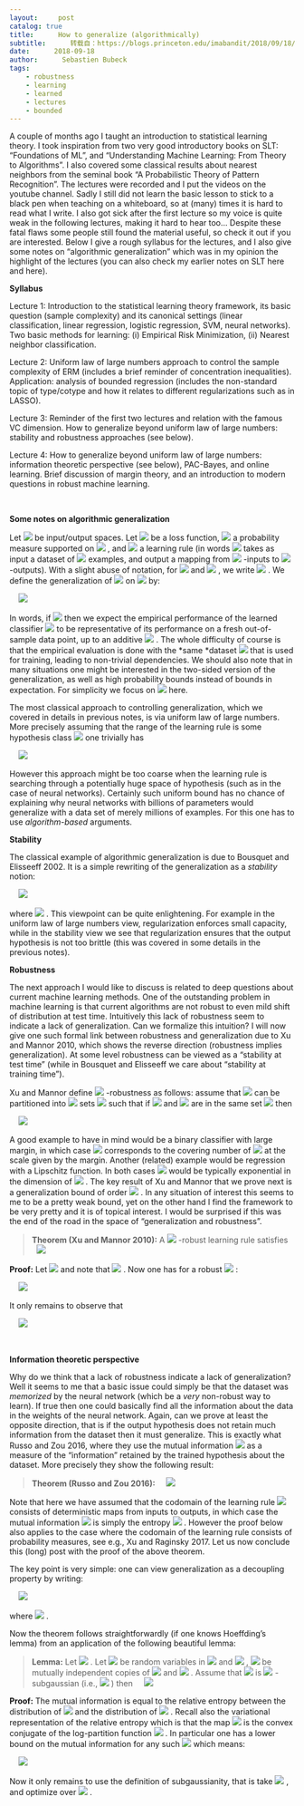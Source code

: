 ```yaml
---
layout:     post
catalog: true
title:      How to generalize (algorithmically)
subtitle:      转载自：https://blogs.princeton.edu/imabandit/2018/09/18/how-to-generalize-algorithmically/
date:      2018-09-18
author:      Sebastien Bubeck
tags:
    - robustness
    - learning
    - learned
    - lectures
    - bounded
---
```


A couple of months ago I taught an introduction to statistical learning theory. I took inspiration from two very good introductory books on SLT: “Foundations of ML”, and “Understanding Machine Learning: From Theory to Algorithms”. I also covered some classical results about nearest neighbors from the seminal book “A Probabilistic Theory of Pattern Recognition”. The lectures were recorded and I put the videos on the youtube channel. Sadly I still did not learn the basic lesson to stick to a black pen when teaching on a whiteboard, so at (many) times it is hard to read what I write. I also got sick after the first lecture so my voice is quite weak in the following lectures, making it hard to hear too… Despite these fatal flaws some people still found the material useful, so check it out if you are interested. Below I give a rough syllabus for the lectures, and I also give some notes on “algorithmic generalization” which was in my opinion the highlight of the lectures (you can also check my earlier notes on SLT here and here).

**Syllabus**

Lecture 1: Introduction to the statistical learning theory framework, its basic question (sample complexity) and its canonical settings (linear classification, linear regression, logistic regression, SVM, neural networks). Two basic methods for learning: (i) Empirical Risk Minimization, (ii) Nearest neighbor classification.

Lecture 2: Uniform law of large numbers approach to control the sample complexity of ERM (includes a brief reminder of concentration inequalities). Application: analysis of bounded regression (includes the non-standard topic of type/cotype and how it relates to different regularizations such as in LASSO).

Lecture 3: Reminder of the first two lectures and relation with the famous VC dimension. How to generalize beyond uniform law of large numbers: stability and robustness approaches (see below).

Lecture 4: How to generalize beyond uniform law of large numbers: information theoretic perspective (see below), PAC-Bayes, and online learning. Brief discussion of margin theory, and an introduction to modern questions in robust machine learning.

 

**Some notes on algorithmic generalization**

Let ![](https://i0.wp.com/blogs.princeton.edu/imabandit/wp-content/ql-cache/quicklatex.com-0afce3280f1a0d7203b1094700241036_l3.png?resize=36%2C16&ssl=1)
 be input/output spaces. Let ![](https://i1.wp.com/blogs.princeton.edu/imabandit/wp-content/ql-cache/quicklatex.com-635a207403ddf273acecb8fe100808b9_l3.png?resize=132%2C18&ssl=1)
 be a loss function, ![](https://i2.wp.com/blogs.princeton.edu/imabandit/wp-content/ql-cache/quicklatex.com-243abb230e11149a610dd2033f7db411_l3.png?resize=11%2C12&ssl=1)
 a probability measure supported on ![](https://i2.wp.com/blogs.princeton.edu/imabandit/wp-content/ql-cache/quicklatex.com-716b2fd03be87c276f8e6235b9e08084_l3.png?resize=50%2C15&ssl=1)
, and ![](https://i0.wp.com/blogs.princeton.edu/imabandit/wp-content/ql-cache/quicklatex.com-2652300770afc3d1a6ddbe347c4f98a7_l3.png?resize=155%2C19&ssl=1)
 a learning rule (in words ![](https://i0.wp.com/blogs.princeton.edu/imabandit/wp-content/ql-cache/quicklatex.com-17dfdaa6f0eb1935e19164615973c6fe_l3.png?resize=11%2C16&ssl=1)
 takes as input a dataset of ![](https://i2.wp.com/blogs.princeton.edu/imabandit/wp-content/ql-cache/quicklatex.com-c9892c160739d7b5be03e1d300d29a2b_l3.png?resize=15%2C8&ssl=1)
 examples, and output a mapping from ![](https://i1.wp.com/blogs.princeton.edu/imabandit/wp-content/ql-cache/quicklatex.com-e44d6dd2d58e906a7f3ec11d7f3cac9c_l3.png?resize=15%2C12&ssl=1)
-inputs to ![](https://i0.wp.com/blogs.princeton.edu/imabandit/wp-content/ql-cache/quicklatex.com-b6ef78bbfc7645cb3130c48ff568854a_l3.png?resize=13%2C15&ssl=1)
-outputs). With a slight abuse of notation, for ![](https://i1.wp.com/blogs.princeton.edu/imabandit/wp-content/ql-cache/quicklatex.com-38f698d554014e703603b8390de7d6e0_l3.png?resize=145%2C18&ssl=1)
 and ![](https://i0.wp.com/blogs.princeton.edu/imabandit/wp-content/ql-cache/quicklatex.com-0c34826415e6a0ee3e56f6c693c7e28a_l3.png?resize=57%2C18&ssl=1)
, we write ![](https://i0.wp.com/blogs.princeton.edu/imabandit/wp-content/ql-cache/quicklatex.com-fa50f017575b857d3d8b3ed8ff709d92_l3.png?resize=148%2C18&ssl=1)
. We define the generalization of ![](https://i0.wp.com/blogs.princeton.edu/imabandit/wp-content/ql-cache/quicklatex.com-17dfdaa6f0eb1935e19164615973c6fe_l3.png?resize=11%2C16&ssl=1)
 on ![](https://i2.wp.com/blogs.princeton.edu/imabandit/wp-content/ql-cache/quicklatex.com-243abb230e11149a610dd2033f7db411_l3.png?resize=11%2C12&ssl=1)
 by:

     ![](https://i0.wp.com/blogs.princeton.edu/imabandit/wp-content/ql-cache/quicklatex.com-f4f8f5dc740c9cbe021148c9aabcd174_l3.png?resize=515%2C54&ssl=1)


In words, if ![](https://i0.wp.com/blogs.princeton.edu/imabandit/wp-content/ql-cache/quicklatex.com-7061308bc28857f686bc89bf8531a514_l3.png?resize=100%2C18&ssl=1)
 then we expect the empirical performance of the learned classifier ![](https://i0.wp.com/blogs.princeton.edu/imabandit/wp-content/ql-cache/quicklatex.com-fe921b7e94a794b68fd18ed7a6c5b938_l3.png?resize=35%2C18&ssl=1)
 to be representative of its performance on a fresh out-of-sample data point, up to an additive ![](https://i0.wp.com/blogs.princeton.edu/imabandit/wp-content/ql-cache/quicklatex.com-bd8c92db9d4710285ccbc2b75c276150_l3.png?resize=7%2C8&ssl=1)
. The whole difficulty of course is that the empirical evaluation is done with the *same *dataset ![](https://i0.wp.com/blogs.princeton.edu/imabandit/wp-content/ql-cache/quicklatex.com-6046e01a81406b0611d267d68b760dfb_l3.png?resize=12%2C12&ssl=1)
 that is used for training, leading to non-trivial dependencies. We should also note that in many situations one might be interested in the two-sided version of the generalization, as well as high probability bounds instead of bounds in expectation. For simplicity we focus on ![](https://i1.wp.com/blogs.princeton.edu/imabandit/wp-content/ql-cache/quicklatex.com-c1cde338dd6203882d23d741c3f7d388_l3.png?resize=69%2C18&ssl=1)
 here.

The most classical approach to controlling generalization, which we covered in details in previous notes, is via uniform law of large numbers. More precisely assuming that the range of the learning rule is some hypothesis class ![](https://i0.wp.com/blogs.princeton.edu/imabandit/wp-content/ql-cache/quicklatex.com-d8c7ae0e5e08bd1b3f5ef053720bf142_l3.png?resize=15%2C12&ssl=1)
 one trivially has

     ![](https://i0.wp.com/blogs.princeton.edu/imabandit/wp-content/ql-cache/quicklatex.com-2c412a183c65900ed3b743f6d1d77c24_l3.png?resize=369%2C54&ssl=1)


However this approach might be too coarse when the learning rule is searching through a potentially huge space of hypothesis (such as in the case of neural networks). Certainly such uniform bound has no chance of explaining why neural networks with billions of parameters would generalize with a data set of merely millions of examples. For this one has to use *algorithm-based* arguments.

**Stability**

The classical example of algorithmic generalization is due to Bousquet and Elisseeff 2002. It is a simple rewriting of the generalization as a *stability* notion:

     ![](https://i2.wp.com/blogs.princeton.edu/imabandit/wp-content/ql-cache/quicklatex.com-919f97ccdb86b939cfefc811661062cc_l3.png?resize=405%2C50&ssl=1)


where ![](https://i0.wp.com/blogs.princeton.edu/imabandit/wp-content/ql-cache/quicklatex.com-701c687bb718359abd167f6a196de813_l3.png?resize=268%2C20&ssl=1)
. This viewpoint can be quite enlightening. For example in the uniform law of large numbers view, regularization enforces small capacity, while in the stability view we see that regularization ensures that the output hypothesis is not too brittle (this was covered in some details in the previous notes).

**Robustness**

The next approach I would like to discuss is related to deep questions about current machine learning methods. One of the outstanding problem in machine learning is that current algorithms are not robust to even mild shift of distribution at test time. Intuitively this lack of robustness seem to indicate a lack of generalization. Can we formalize this intuition? I will now give one such formal link between robustness and generalization due to Xu and Mannor 2010, which shows the reverse direction (robustness implies generalization). At some level robustness can be viewed as a “stability at test time” (while in Bousquet and Elisseeff we care about “stability at training time”).

Xu and Mannor define ![](https://i1.wp.com/blogs.princeton.edu/imabandit/wp-content/ql-cache/quicklatex.com-c0a5ec0372d8ab9f32cd53fb447496fc_l3.png?resize=61%2C18&ssl=1)
-robustness as follows: assume that ![](https://i0.wp.com/blogs.princeton.edu/imabandit/wp-content/ql-cache/quicklatex.com-dad9a970b689270e94f970c5f2a95597_l3.png?resize=14%2C12&ssl=1)
 can be partitioned into ![](https://i0.wp.com/blogs.princeton.edu/imabandit/wp-content/ql-cache/quicklatex.com-b760ebc707e08dd6e1888ea8da4c2454_l3.png?resize=16%2C12&ssl=1)
 sets ![](https://i2.wp.com/blogs.princeton.edu/imabandit/wp-content/ql-cache/quicklatex.com-48af2c12c9abaa63101dffa5f73fa8bd_l3.png?resize=74%2C21&ssl=1)
 such that if ![](https://i2.wp.com/blogs.princeton.edu/imabandit/wp-content/ql-cache/quicklatex.com-d9d772a59543419785ce66946592259a_l3.png?resize=9%2C8&ssl=1)
 and ![](https://i2.wp.com/blogs.princeton.edu/imabandit/wp-content/ql-cache/quicklatex.com-28d8f2f4efdebf1f8d9cc4c9067855be_l3.png?resize=13%2C11&ssl=1)
 are in the same set ![](https://i0.wp.com/blogs.princeton.edu/imabandit/wp-content/ql-cache/quicklatex.com-a8072cca40d3173cdfcf82e7e4a4c71e_l3.png?resize=20%2C15&ssl=1)
 then

     ![](https://i1.wp.com/blogs.princeton.edu/imabandit/wp-content/ql-cache/quicklatex.com-a856ce8e86dd90def7f71e2b147ae032_l3.png?resize=245%2C18&ssl=1)


A good example to have in mind would be a binary classifier with large margin, in which case ![](https://i0.wp.com/blogs.princeton.edu/imabandit/wp-content/ql-cache/quicklatex.com-b760ebc707e08dd6e1888ea8da4c2454_l3.png?resize=16%2C12&ssl=1)
 corresponds to the covering number of ![](https://i1.wp.com/blogs.princeton.edu/imabandit/wp-content/ql-cache/quicklatex.com-e44d6dd2d58e906a7f3ec11d7f3cac9c_l3.png?resize=15%2C12&ssl=1)
 at the scale given by the margin. Another (related) example would be regression with a Lipschitz function. In both cases ![](https://i0.wp.com/blogs.princeton.edu/imabandit/wp-content/ql-cache/quicklatex.com-b760ebc707e08dd6e1888ea8da4c2454_l3.png?resize=16%2C12&ssl=1)
 would be typically exponential in the dimension of ![](https://i1.wp.com/blogs.princeton.edu/imabandit/wp-content/ql-cache/quicklatex.com-e44d6dd2d58e906a7f3ec11d7f3cac9c_l3.png?resize=15%2C12&ssl=1)
. The key result of Xu and Mannor that we prove next is a generalization bound of order ![](https://i2.wp.com/blogs.princeton.edu/imabandit/wp-content/ql-cache/quicklatex.com-929f721ce13fef0d8ef31636872b1f90_l3.png?resize=57%2C22&ssl=1)
. In any situation of interest this seems to me to be a pretty weak bound, yet on the other hand I find the framework to be very pretty and it is of topical interest. I would be surprised if this was the end of the road in the space of “generalization and robustness”.

> **Theorem (Xu and Mannor 2010):**
A ![](https://i1.wp.com/blogs.princeton.edu/imabandit/wp-content/ql-cache/quicklatex.com-c0a5ec0372d8ab9f32cd53fb447496fc_l3.png?resize=61%2C18&ssl=1)
-robust learning rule satisfies
     ![](https://i0.wp.com/blogs.princeton.edu/imabandit/wp-content/ql-cache/quicklatex.com-daca8cad8d183d50f8aa0bdfa6169a0c_l3.png?resize=217%2C43&ssl=1)



**Proof:** Let ![](https://i2.wp.com/blogs.princeton.edu/imabandit/wp-content/ql-cache/quicklatex.com-d02c7cfdd59553630c1c491d1b1d6bc4_l3.png?resize=107%2C18&ssl=1)
 and note that ![](https://i1.wp.com/blogs.princeton.edu/imabandit/wp-content/ql-cache/quicklatex.com-65a64515566d528c7eab5285d4207f65_l3.png?resize=131%2C18&ssl=1)
. Now one has for a robust ![](https://i0.wp.com/blogs.princeton.edu/imabandit/wp-content/ql-cache/quicklatex.com-1f60c707908cae43d340ee091916576c_l3.png?resize=10%2C13&ssl=1)
:

     ![](https://i2.wp.com/blogs.princeton.edu/imabandit/wp-content/ql-cache/quicklatex.com-f779197b142638d80e7a537bdb029972_l3.png?resize=592%2C180&ssl=1)


It only remains to observe that

     ![](https://i1.wp.com/blogs.princeton.edu/imabandit/wp-content/ql-cache/quicklatex.com-a8affe97588e4fc52d9038abcf5a0102_l3.png?resize=368%2C55&ssl=1)


 

**Information theoretic perspective**

Why do we think that a lack of robustness indicate a lack of generalization? Well it seems to me that a basic issue could simply be that the dataset was *memorized* by the neural network (which be a *very* non-robust way to learn). If true then one could basically find all the information about the data in the weights of the neural network. Again, can we prove at least the opposite direction, that is if the output hypothesis does not retain much information from the dataset then it must generalize. This is exactly what Russo and Zou 2016, where they use the mutual information ![](https://i1.wp.com/blogs.princeton.edu/imabandit/wp-content/ql-cache/quicklatex.com-e4ce514d8cce97c925b3c3e30ecf725e_l3.png?resize=75%2C18&ssl=1)
 as a measure of the “information” retained by the trained hypothesis about the dataset. More precisely they show the following result:

> **Theorem (Russo and Zou 2016):**
     ![](https://i0.wp.com/blogs.princeton.edu/imabandit/wp-content/ql-cache/quicklatex.com-7df1d21a60269cd821277323fb46b105_l3.png?resize=197%2C43&ssl=1)



Note that here we have assumed that the codomain of the learning rule ![](https://i0.wp.com/blogs.princeton.edu/imabandit/wp-content/ql-cache/quicklatex.com-17dfdaa6f0eb1935e19164615973c6fe_l3.png?resize=11%2C16&ssl=1)
 consists of deterministic maps from inputs to outputs, in which case the mutual information ![](https://i1.wp.com/blogs.princeton.edu/imabandit/wp-content/ql-cache/quicklatex.com-e4ce514d8cce97c925b3c3e30ecf725e_l3.png?resize=75%2C18&ssl=1)
 is simply the entropy ![](https://i0.wp.com/blogs.princeton.edu/imabandit/wp-content/ql-cache/quicklatex.com-766f1fbe1a64596d4d2fd72856eaef53_l3.png?resize=62%2C18&ssl=1)
. However the proof below also applies to the case where the codomain of the learning rule consists of probability measures, see e.g., Xu and Raginsky 2017. Let us now conclude this (long) post with the proof of the above theorem.

The key point is very simple: one can view generalization as a decoupling property by writing:

     ![](https://i0.wp.com/blogs.princeton.edu/imabandit/wp-content/ql-cache/quicklatex.com-676756cbac28abe49125ce73d59503fb_l3.png?resize=381%2C23&ssl=1)


where ![](https://i1.wp.com/blogs.princeton.edu/imabandit/wp-content/ql-cache/quicklatex.com-c8ad36f2168d37b877d6f2254fd8fc81_l3.png?resize=195%2C22&ssl=1)
.

Now the theorem follows straightforwardly (if one knows Hoeffding’s lemma) from an application of the following beautiful lemma:

> **Lemma:**
Let ![](https://i1.wp.com/blogs.princeton.edu/imabandit/wp-content/ql-cache/quicklatex.com-445a0199b5300e745323b026842acca9_l3.png?resize=116%2C16&ssl=1)
. Let ![](https://i2.wp.com/blogs.princeton.edu/imabandit/wp-content/ql-cache/quicklatex.com-41113ce00313a34b5d9227362a1c74c3_l3.png?resize=49%2C18&ssl=1)
 be random variables in ![](https://i2.wp.com/blogs.princeton.edu/imabandit/wp-content/ql-cache/quicklatex.com-716b2fd03be87c276f8e6235b9e08084_l3.png?resize=50%2C15&ssl=1)
 and ![](https://i0.wp.com/blogs.princeton.edu/imabandit/wp-content/ql-cache/quicklatex.com-e47f6fd8484457348ba5f636b7f8a2c1_l3.png?resize=16%2C15&ssl=1)
, ![](https://i0.wp.com/blogs.princeton.edu/imabandit/wp-content/ql-cache/quicklatex.com-042f524c660aab74a2bfd2d687c6c8ca_l3.png?resize=14%2C15&ssl=1)
 be mutually independent copies of ![](https://i2.wp.com/blogs.princeton.edu/imabandit/wp-content/ql-cache/quicklatex.com-2453362c766504f3c3806fed710a5337_l3.png?resize=16%2C12&ssl=1)
 and ![](https://i0.wp.com/blogs.princeton.edu/imabandit/wp-content/ql-cache/quicklatex.com-ab67eda06fcf093fb3178b85c9214045_l3.png?resize=14%2C12&ssl=1)
. Assume that ![](https://i2.wp.com/blogs.princeton.edu/imabandit/wp-content/ql-cache/quicklatex.com-b341609e24aeca2d2b20ef9e1177ca1e_l3.png?resize=62%2C19&ssl=1)
 is ![](https://i1.wp.com/blogs.princeton.edu/imabandit/wp-content/ql-cache/quicklatex.com-218428ebbff86310fbdb1f7324215c46_l3.png?resize=11%2C8&ssl=1)
-subgaussian (i.e., ![](https://i0.wp.com/blogs.princeton.edu/imabandit/wp-content/ql-cache/quicklatex.com-8b25bb05e04374f24bf250bbf9d1255c_l3.png?resize=318%2C20&ssl=1)
) then
     ![](https://i1.wp.com/blogs.princeton.edu/imabandit/wp-content/ql-cache/quicklatex.com-9e96cdf850332fe46b9d7e2d94b6755c_l3.png?resize=294%2C22&ssl=1)



**Proof:** The mutual information is equal to the relative entropy between the distribution of ![](https://i2.wp.com/blogs.princeton.edu/imabandit/wp-content/ql-cache/quicklatex.com-41113ce00313a34b5d9227362a1c74c3_l3.png?resize=49%2C18&ssl=1)
 and the distribution of ![](https://i0.wp.com/blogs.princeton.edu/imabandit/wp-content/ql-cache/quicklatex.com-13acb446c9dba1d0fcbed27706e603f6_l3.png?resize=50%2C19&ssl=1)
. Recall also the variational representation of the relative entropy which is that the map ![](https://i0.wp.com/blogs.princeton.edu/imabandit/wp-content/ql-cache/quicklatex.com-50d4231225f4649758e0477f8ce935bc_l3.png?resize=108%2C18&ssl=1)
 is the convex conjugate of the log-partition function ![](https://i0.wp.com/blogs.princeton.edu/imabandit/wp-content/ql-cache/quicklatex.com-5710632c01696049adc99bb25c828924_l3.png?resize=240%2C20&ssl=1)
. In particular one has a lower bound on the mutual information for any such ![](https://i2.wp.com/blogs.princeton.edu/imabandit/wp-content/ql-cache/quicklatex.com-3bc95a1b193d6245c9a5efee30eac889_l3.png?resize=9%2C12&ssl=1)
 which means:

     ![](https://i0.wp.com/blogs.princeton.edu/imabandit/wp-content/ql-cache/quicklatex.com-79b74493f08b043c788313271f33fc96_l3.png?resize=341%2C21&ssl=1)


Now it only remains to use the definition of subgaussianity, that is take ![](https://i1.wp.com/blogs.princeton.edu/imabandit/wp-content/ql-cache/quicklatex.com-fb18e52615a918505d20850c782b3b56_l3.png?resize=53%2C16&ssl=1)
, and optimize over ![](https://i2.wp.com/blogs.princeton.edu/imabandit/wp-content/ql-cache/quicklatex.com-ab48baf331239642a00255b86324280a_l3.png?resize=10%2C12&ssl=1)
.
